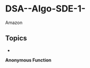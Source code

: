 # DSA--Algo-SDE-1-
Amazon


## Topics

<!-- ~~~1~~ -->

- 
**Anonymous Function**
```A function without name it is called Anonymous function.
```